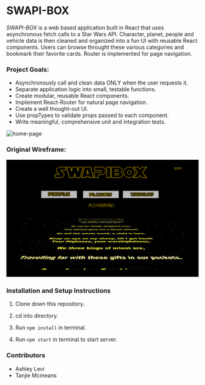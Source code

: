 # **SWAPI-BOX**



*SWAPI-BOX* is a web based application built in React that uses asynchronous fetch calls to a Star Wars API. Character, planet, people and vehicle data is then cleaned and organized into a fun UI with reusable React components. Users can browse throught these various categories and bookmark their favorite cards. Router is implemented for page navigation.

### Project Goals: 
* Asynchronously call and clean data ONLY when the user requests it.
* Separate application logic into small, testable functions.
* Create modular, reusable React components.
* Implement React-Router for natural page navigation.
* Create a well thought-out UI.
* Use propTypes to validate props passed to each component.
* Write meaningful, comprehensive unit and integration tests.

![home-page]('assets/swapi1.gif')



### Original Wireframe:

![swapibox-wireframe](assets/swapibox-wireframe.png)


### Installation and Setup Instructions

1. Clone down this repository.

2. cd into directory.

3. Run `npm install` in terminal.

4. Run `npm start` in terminal to start server.

### Contributors 

* Ashley Levi
* Tanjie Mcmeans




